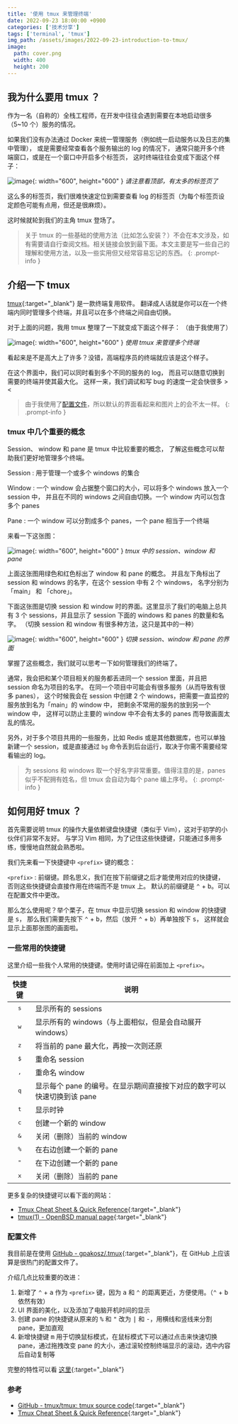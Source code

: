 ```yaml
---
title: '使用 tmux 来管理终端'
date: 2022-09-23 18:00:00 +0900
categories: ['技术分享']
tags: ['terminal', 'tmux']
img_path: /assets/images/2022-09-23-introduction-to-tmux/
image:
  path: cover.png
  width: 400
  height: 200
---
```


## 我为什么要用 tmux ？

作为一名（自称的）全栈工程师，在开发中往往会遇到需要在本地启动很多（5~10 个）服务的情况。

如果我们没有办法通过 Docker 来统一管理服务（例如统一启动服务以及日志的集中管理），
或是需要经常查看各个服务输出的 log 的情况下，
通常只能开多个终端窗口，或是在一个窗口中开启多个标签页，
这时终端往往会变成下面这个样子：

![image](1.png){: width="600", height="600" }
_请注意看顶部，有太多的标签页了_

这么多的标签页，我们很难快速定位到需要查看 log 的标签页（为每个标签页设定颜色可能有点用，但还是很麻烦）。

这时候就轮到我们的主角 tmux 登场了。

> 关于 tmux 的一些基础的使用方法（比如怎么安装？）不会在本文涉及，如有需要请自行查阅文档。相关链接会放到最下面。本文主要是写一些自己的理解和使用方法，以及一些实用但又经常容易忘记的东西。
{: .prompt-info }

## 介绍一下 tmux

[tmux](https://github.com/tmux/tmux){:target="_blank"} 是一款终端复用软件。
翻译成人话就是你可以在一个终端内同时管理多个终端，并且可以在多个终端之间自由切换。

对于上面的问题，我用 tmux 整理了一下就变成下面这个样子：
（由于我使用了）

![image](2.png){: width="600", height="600" }
_使用 tmux 来管理多个终端_

看起来是不是高大上了许多？没错，高端程序员的终端就应该是这个样子。

在这个界面中，我们可以同时看到多个不同的服务的 log，
而且可以随意切换到需要的终端并使其最大化。
这样一来，我们调试和写 bug 的速度一定会快很多 > <

> 由于我使用了[配置文件](#配置文件)，所以默认的界面看起来和图片上的会不太一样。
{: .prompt-info }

### tmux 中几个重要的概念

Session、 window 和 pane 是 tmux 中比较重要的概念，
了解这些概念可以帮助我们更好地管理多个终端。

Session
: 用于管理一个或多个 windows 的集合

Window
: 一个 window 会占据整个窗口的大小，可以将多个 windows 放入一个 session 中，
并且在不同的 windows 之间自由切换。一个 window 内可以包含多个 panes

Pane
: 一个 window 可以分割成多个 panes，一个 pane 相当于一个终端

来看一下这张图：

![image](3.png){: width="600", height="600" }
_tmux 中的 session、window 和 pane_

上面这张图用绿色和红色标出了 window 和 pane 的概念。
并且左下角标出了 session 和 windows 的名字，在这个 session 中有 2 个 windows，
名字分别为 「main」 和 「chore」。

下面这张图是切换 session 和 window 时的界面。这里显示了我们的电脑上总共有 3 个 sessions，并且显示了 session 下面的 windows 和 panes 的数量和名字。
（切换 session 和 window 有很多种方法，这只是其中的一种）

![image](4.png){: width="600", height="600" }
_切换 session、window 和 pane 的界面_

掌握了这些概念，我们就可以思考一下如何管理我们的终端了。

通常，我会把和某个项目相关的服务都丢进同一个 session 里面，并且把 session 命名为项目的名字。
在同一个项目中可能会有很多服务（从而导致有很多 panes），
这个时候我会在 session 中创建 2 个 windows，把需要一直监控的服务放到名为「main」的 window 中，
把剩余不常用的服务的放到另一个 window 中，
这样可以防止主要的 window 中不会有太多的 panes 而导致画面太乱的情况。

另外，对于多个项目共用的一些服务，比如 Redis 或是其他数据库，也可以单独新建一个 session，或是直接通过 `bg` 命令丢到后台运行，取决于你需不需要经常看输出的 log。

> 为 sessions 和 windows 取一个好名字非常重要。值得注意的是，panes 似乎不配拥有姓名，但 tmux 会自动为每个 pane 编上序号。
{: .prompt-info }

## 如何用好 tmux ？

首先需要说明 tmux 的操作大量依赖键盘快捷键（类似于 Vim），这对于初学的小伙伴们非常不友好。
与学习 Vim 相同，为了记住这些快捷键，只能通过多用多练，慢慢地自然就会熟悉啦。

我们先来看一下快捷键中 `<prefix>` 键的概念：

`<prefix>`
: 前缀键。顾名思义，我们在按下前缀键之后才能使用对应的快捷键，
否则这些快捷键会直接作用在终端而不是 tmux 上。
默认的前缀键是 <kbd>⌃</kbd> + <kbd>b</kbd>。可以在配置文件中更改。

那么怎么使用呢？举个栗子，在 tmux 中显示切换 session 和 window 的快捷键是 <kbd>s</kbd>，
那么我们需要先按下 <kbd>⌃</kbd> + <kbd>b</kbd>，然后（放开 <kbd>⌃</kbd> + <kbd>b</kbd>）再单独按下 <kbd>s</kbd>，
这样就会显示上面那张图的画面啦。

### 一些常用的快捷键

这里介绍一些我个人常用的快捷键。使用时请记得在前面加上 `<prefix>`。

|快捷键|说明|
|:-:|-|
|<kbd>s</kbd>|显示所有的 sessions|
|<kbd>w</kbd>|显示所有的 windows（与上面相似，但是会自动展开 windows）|
|<kbd>z</kbd>|将当前的 pane 最大化，再按一次则还原|
|<kbd>$</kbd>|重命名 session|
|<kbd>,</kbd>|重命名 window|
|<kbd>q</kbd>|显示每个 pane 的编号。在显示期间直接按下对应的数字可以快速切换到该 pane|
|<kbd>t</kbd>|显示时钟|
|<kbd>c</kbd>|创建一个新的 window|
|<kbd>&</kbd>|关闭（删除）当前的 window|
|<kbd>%</kbd>|在右边创建一个新的 pane|
|<kbd>"</kbd>|在下边创建一个新的 pane|
|<kbd>x</kbd>|关闭（删除）当前的 pane|

更多复杂的快捷键可以看下面的网站：

- [Tmux Cheat Sheet & Quick Reference](https://tmuxcheatsheet.com/){:target="_blank"}
- [tmux(1) - OpenBSD manual page](http://man.openbsd.org/tmux.1){:target="_blank"}


### 配置文件

我目前是在使用 [GitHub - gpakosz/.tmux](https://github.com/gpakosz/.tmux){:target="_blank"}，在 GitHub 上应该算是很热门的配置文件了。

介绍几点比较重要的改进：

1. 新增了 <kbd>⌃</kbd> + <kbd>a</kbd> 作为 `<prefix>` 键，因为 <kbd>a</kbd> 和 <kbd>⌃</kbd> 的距离更近，方便使用。（<kbd>⌃</kbd> + <kbd>b</kbd> 依然有效）
2. UI 界面的美化，以及添加了电脑开机时间的显示
3. 创建 pane 的快捷键从原来的 <kbd>%</kbd> 和 <kbd>"</kbd> 改为 <kbd>|</kbd> 和 <kbd>-</kbd>，用横线和竖线来分割 pane，更加直观
4. 新增快捷键 <kbd>m</kbd> 用于切换鼠标模式，在鼠标模式下可以通过点击来快速切换 pane，通过拖拽改变 pane 的大小，通过滚轮控制终端显示的滚动，选中内容后自动复制等

完整的特性可以看 [这里](https://github.com/gpakosz/.tmux#features){:target="_blank"}

### 参考

- [GitHub - tmux/tmux: tmux source code](https://github.com/tmux/tmux){:target="_blank"}
- [Tmux Cheat Sheet & Quick Reference](https://tmuxcheatsheet.com/){:target="_blank"}
